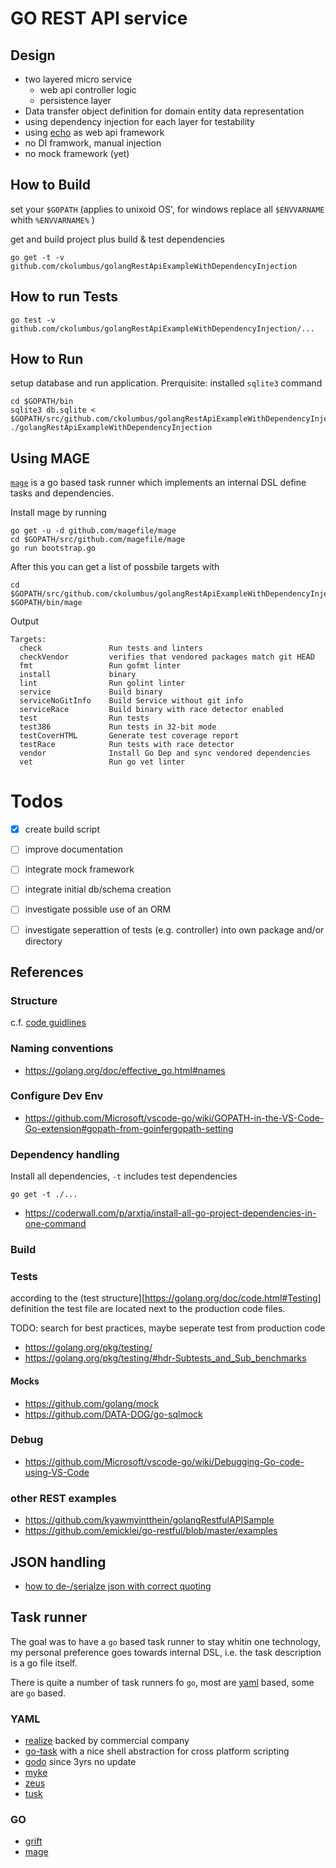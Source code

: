 GO REST API service
===================

## Design

* two layered micro service 
  * web api controller logic 
  * persistence layer
* Data transfer object definition for domain entity data representation
* using dependency injection for each layer for testability
* using [echo](https://echo.labstack.com/) as web api framework
* no DI framwork, manual injection
* no mock framework (yet)

## How to Build

set your `$GOPATH` (applies to unixoid OS', for windows replace all 
`$ENVVARNAME` whith `%ENVVARNAME%` )

get and build project plus build & test dependencies

```
go get -t -v github.com/ckolumbus/golangRestApiExampleWithDependencyInjection
```

## How to run Tests

```
go test -v github.com/ckolumbus/golangRestApiExampleWithDependencyInjection/...
```

## How to Run 

setup database and run application. Prerquisite: installed `sqlite3` command

```
cd $GOPATH/bin
sqlite3 db.sqlite < $GOPATH/src/github.com/ckolumbus/golangRestApiExampleWithDependencyInjection/db/schema.sql
./golangRestApiExampleWithDependencyInjection
```

## Using MAGE

[`mage`](https://github.com/magefile/mage) is a go based task runner which implements
an internal DSL define tasks and dependencies.

Install mage by running

```
go get -u -d github.com/magefile/mage
cd $GOPATH/src/github.com/magefile/mage
go run bootstrap.go
```

After this you can get a list of possbile targets with

```
cd $GOPATH/src/github.com/ckolumbus/golangRestApiExampleWithDependencyInjection
$GOPATH/bin/mage
```

Output
```
Targets:
  check               Run tests and linters
  checkVendor         verifies that vendored packages match git HEAD
  fmt                 Run gofmt linter
  install             binary
  lint                Run golint linter
  service             Build binary
  serviceNoGitInfo    Build Service without git info
  serviceRace         Build binary with race detector enabled
  test                Run tests
  test386             Run tests in 32-bit mode
  testCoverHTML       Generate test coverage report
  testRace            Run tests with race detector
  vendor              Install Go Dep and sync vendored dependencies
  vet                 Run go vet linter
```

# Todos

- [x] create build script
- [ ] improve documentation
- [ ] integrate mock framework
- [ ] integrate initial db/schema creation 
- [ ] investigate possible use of an ORM
- [ ] investigate seperattion of tests (e.g. controller) into own package and/or directory


## References
### Structure

c.f. [code guidlines](https://golang.org/doc/code.html)

### Naming conventions

* https://golang.org/doc/effective_go.html#names


### Configure Dev Env

* https://github.com/Microsoft/vscode-go/wiki/GOPATH-in-the-VS-Code-Go-extension#gopath-from-goinfergopath-setting


### Dependency handling

Install all dependencies,  `-t` includes test dependencies

```go get -t ./...```

* https://coderwall.com/p/arxtja/install-all-go-project-dependencies-in-one-command

### Build


### Tests

according to the (test structure][https://golang.org/doc/code.html#Testing] definition the
test file are located next to the production code files. 

TODO: search for best practices, maybe seperate test from production code


* https://golang.org/pkg/testing/
* https://golang.org/pkg/testing/#hdr-Subtests_and_Sub_benchmarks

#### Mocks

* https://github.com/golang/mock
* https://github.com/DATA-DOG/go-sqlmock

### Debug 

* https://github.com/Microsoft/vscode-go/wiki/Debugging-Go-code-using-VS-Code

### other REST examples

 * https://github.com/kyawmyintthein/golangRestfulAPISample
 * https://github.com/emicklei/go-restful/blob/master/examples

## JSON handling

* [how to de-/serialze json with correct quoting](http://goinbigdata.com/how-to-correctly-serialize-json-string-in-golang/)

## Task runner

The goal was to have a `go` based task runner to stay whitin one technology, my personal
preference goes towards internal DSL, i.e. the task description is a go file itself.

There is quite a number of task runners fo `go`, most are [yaml](http://yaml.org/) based, 
some are `go` based.

### YAML

  - [realize](https://github.com/tockins/realize) backed by commercial company
  - [go-task](https://github.com/go-task/task)  with a nice shell abstraction for cross platform scripting
  - [godo](https://github.com/go-godo/godo) since 3yrs no update
  - [myke](https://github.com/goeuro/myke)
  - [zeus](https://github.com/dreadl0ck/zeus)
  - [tusk](https://github.com/rliebz/tusk)

### GO

  - [grift](https://github.com/markbates/grift)
  - [mage](https://github.com/magefile/mage) 

